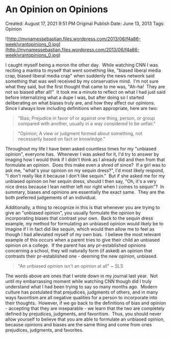 # An Opinion on Opinions

Created: August 17, 2021 9:51 PM
Original Publish Date: June 13, 2013
Tags: Opinion

![http://mynamessebastian.files.wordpress.com/2013/06/f4a86-weeklyrantopinions_0.jpg](http://mynamessebastian.files.wordpress.com/2013/06/f4a86-weeklyrantopinions_0.jpg)

I caught myself being a moron the other day.  While watching CNN I was reciting a mantra to myself that went something like, "biased liberal media crap, biased liberal media crap" when suddenly the news network said something that was well received by my conservative mind.  I'm not sure what they said, but the first thought that came to me was, "Ah-ha!  They are not so biased after all!"  It took me a minute to reflect on what I had just said before internalizing what a dupe I was, but after doing so I started deliberating on what biases truly are, and how they affect our opinions.  Since I always love including definitions when appropriate, here are two:

> "Bias; Prejudice in favor of or against one thing, person, or group compared with another, usually in a way considered to be unfair."
> 

> "Opinion; A view or judgment formed about something, not necessarily based on fact or knowledge."
> 

Throughout my life I have been asked countless times for my "unbiased opinion", everyone has.  Whenever I was asked for it, I'd try to answer by imaging how I would think if I didn't think as I already did and then from that formulate an opinion.  Does this make even a shred of since?  If a girl was to ask me, "what's your opinion on my sequin dress?", I'd most likely respond, "I don't really like it because I don't like sequin."  But if she asked me for my unbiased opinion on her sequin dress, should I then say, "Oh, it's a very nice dress because I lean neither left nor right when I comes to sequin"?  In summary, biases and opinions are essentially the exact same.  They are the both preferred judgements of an individual.

Additionally, a thing to recognize in this is that whenever you are trying to give an "unbiased opinion", you usually formulate the opinion by incorporating biases that contrast your own.  Back to the sequin dress example, my method for formulating an unbiased opinion would likely be to imagine if I in fact did like sequin, which would then allow me to feel as though I had alleviated myself of my own bias.  I believe the most relevant example of this occurs when a parent tries to give their child an unbiased opinion on a college.  If the parent has any pr-established opinions concerning a school, they will naturally form (if asked) an opinion that contrasts their pr-established one - deeming the new opinion, unbiased.

> "An unbiased opinion isn't an opinion at all" ~ SLS
> 

The words above are ones that I wrote down in my journal last year.  Not until my embarrassing moment while watching CNN though did I truly understand what I had been trying to say so many months ago.  Modern culture has postulated that prejudices, judgments of others, and in many ways favoritism are all negative qualities for a person to incorporate into their thoughts.  However, if we go back to the definitions of bias and opinion - accepting that they are inseparable - we learn that the two are completely defined by prejudices, judgments, and favoritism.  Thus, you should never allow yourself to believe that you are able to formulate an unbiased opinion, because opinions and biases are the same thing and come from ones prejudices, judgments, and favorites.